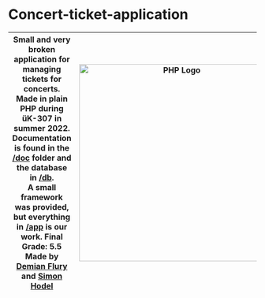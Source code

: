 # Concert-ticket-application

| Small and very broken application for managing tickets for concerts. Made in plain PHP during üK-307 in summer 2022. Documentation is found in the [/doc](/doc) folder and the database in [/db](/db).<br>A small framework was provided, but everything in [/app](/app) is our work. Final Grade: 5.5 <br>Made by [Demian Flury](https://github.com/DemianFlury) and [Simon Hodel](https://github.com/Simon-Hodel) | <img src="https://www.php.net/images/logos/php-logo-white.svg" alt="PHP Logo" width="400px"> |
|-|-|
